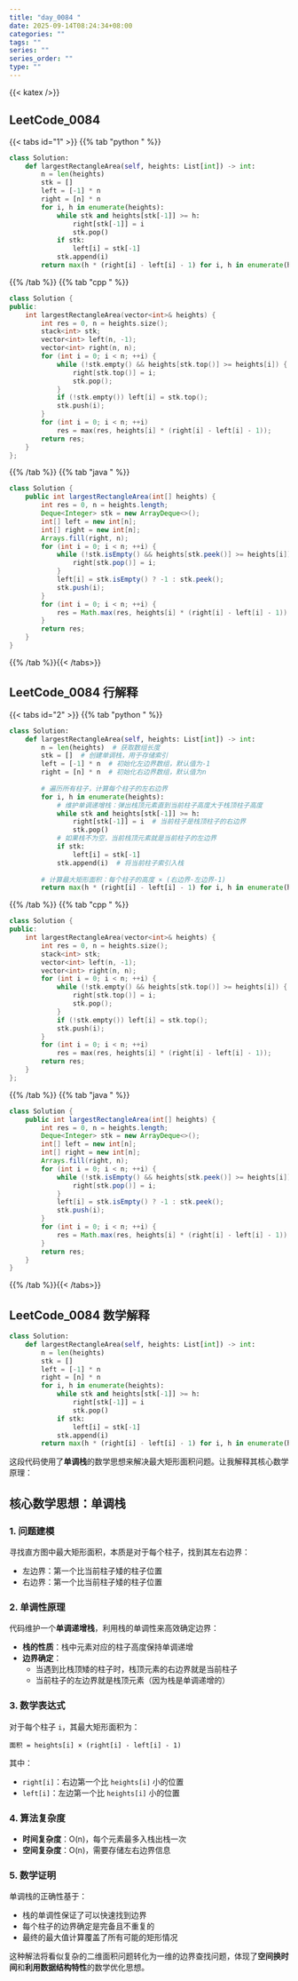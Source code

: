 ```yaml
---
title: "day_0084 "
date: 2025-09-14T08:24:34+08:00
categories: ""
tags: ""
series: ""
series_order: ""
type: ""
---
```


{{< katex />}}


## LeetCode_0084 

{{< tabs id="1" >}}
{{% tab "python " %}}

```python 
class Solution:
    def largestRectangleArea(self, heights: List[int]) -> int:
        n = len(heights)
        stk = []
        left = [-1] * n
        right = [n] * n
        for i, h in enumerate(heights):
            while stk and heights[stk[-1]] >= h:
                right[stk[-1]] = i
                stk.pop()
            if stk:
                left[i] = stk[-1]
            stk.append(i)
        return max(h * (right[i] - left[i] - 1) for i, h in enumerate(heights)) 
```

{{% /tab %}}
{{% tab "cpp " %}}

```cpp 
class Solution {
public:
    int largestRectangleArea(vector<int>& heights) {
        int res = 0, n = heights.size();
        stack<int> stk;
        vector<int> left(n, -1);
        vector<int> right(n, n);
        for (int i = 0; i < n; ++i) {
            while (!stk.empty() && heights[stk.top()] >= heights[i]) {
                right[stk.top()] = i;
                stk.pop();
            }
            if (!stk.empty()) left[i] = stk.top();
            stk.push(i);
        }
        for (int i = 0; i < n; ++i)
            res = max(res, heights[i] * (right[i] - left[i] - 1));
        return res;
    }
}; 
```

{{% /tab %}}
{{% tab "java " %}}

```java 
class Solution {
    public int largestRectangleArea(int[] heights) {
        int res = 0, n = heights.length;
        Deque<Integer> stk = new ArrayDeque<>();
        int[] left = new int[n];
        int[] right = new int[n];
        Arrays.fill(right, n);
        for (int i = 0; i < n; ++i) {
            while (!stk.isEmpty() && heights[stk.peek()] >= heights[i]) {
                right[stk.pop()] = i;
            }
            left[i] = stk.isEmpty() ? -1 : stk.peek();
            stk.push(i);
        }
        for (int i = 0; i < n; ++i) {
            res = Math.max(res, heights[i] * (right[i] - left[i] - 1));
        }
        return res;
    }
} 
```

{{% /tab %}}{{< /tabs>}}

## LeetCode_0084  行解释

{{< tabs id="2" >}}
{{% tab "python " %}}

```python
class Solution:
    def largestRectangleArea(self, heights: List[int]) -> int:
        n = len(heights)  # 获取数组长度
        stk = []  # 创建单调栈，用于存储索引
        left = [-1] * n  # 初始化左边界数组，默认值为-1
        right = [n] * n  # 初始化右边界数组，默认值为n
        
        # 遍历所有柱子，计算每个柱子的左右边界
        for i, h in enumerate(heights):
            # 维护单调递增栈：弹出栈顶元素直到当前柱子高度大于栈顶柱子高度
            while stk and heights[stk[-1]] >= h:
                right[stk[-1]] = i  # 当前柱子是栈顶柱子的右边界
                stk.pop()
            # 如果栈不为空，当前栈顶元素就是当前柱子的左边界
            if stk:
                left[i] = stk[-1]
            stk.append(i)  # 将当前柱子索引入栈
        
        # 计算最大矩形面积：每个柱子的高度 × (右边界-左边界-1)
        return max(h * (right[i] - left[i] - 1) for i, h in enumerate(heights))
```

{{% /tab %}}
{{% tab "cpp " %}}

```cpp 
class Solution {
public:
    int largestRectangleArea(vector<int>& heights) {
        int res = 0, n = heights.size();
        stack<int> stk;
        vector<int> left(n, -1);
        vector<int> right(n, n);
        for (int i = 0; i < n; ++i) {
            while (!stk.empty() && heights[stk.top()] >= heights[i]) {
                right[stk.top()] = i;
                stk.pop();
            }
            if (!stk.empty()) left[i] = stk.top();
            stk.push(i);
        }
        for (int i = 0; i < n; ++i)
            res = max(res, heights[i] * (right[i] - left[i] - 1));
        return res;
    }
}; 
```

{{% /tab %}}
{{% tab "java " %}}

```java 
class Solution {
    public int largestRectangleArea(int[] heights) {
        int res = 0, n = heights.length;
        Deque<Integer> stk = new ArrayDeque<>();
        int[] left = new int[n];
        int[] right = new int[n];
        Arrays.fill(right, n);
        for (int i = 0; i < n; ++i) {
            while (!stk.isEmpty() && heights[stk.peek()] >= heights[i]) {
                right[stk.pop()] = i;
            }
            left[i] = stk.isEmpty() ? -1 : stk.peek();
            stk.push(i);
        }
        for (int i = 0; i < n; ++i) {
            res = Math.max(res, heights[i] * (right[i] - left[i] - 1));
        }
        return res;
    }
} 
```

{{% /tab %}}{{< /tabs>}}

## LeetCode_0084  数学解释

```python 
class Solution:
    def largestRectangleArea(self, heights: List[int]) -> int:
        n = len(heights)
        stk = []
        left = [-1] * n
        right = [n] * n
        for i, h in enumerate(heights):
            while stk and heights[stk[-1]] >= h:
                right[stk[-1]] = i
                stk.pop()
            if stk:
                left[i] = stk[-1]
            stk.append(i)
        return max(h * (right[i] - left[i] - 1) for i, h in enumerate(heights)) 
```


这段代码使用了**单调栈**的数学思想来解决最大矩形面积问题。让我解释其核心数学原理：

## 核心数学思想：单调栈

### 1. 问题建模
寻找直方图中最大矩形面积，本质是对于每个柱子，找到其左右边界：
- 左边界：第一个比当前柱子矮的柱子位置
- 右边界：第一个比当前柱子矮的柱子位置

### 2. 单调性原理
代码维护一个**单调递增栈**，利用栈的单调性来高效确定边界：

- **栈的性质**：栈中元素对应的柱子高度保持单调递增
- **边界确定**：
  - 当遇到比栈顶矮的柱子时，栈顶元素的右边界就是当前柱子
  - 当前柱子的左边界就是栈顶元素（因为栈是单调递增的）

### 3. 数学表达式
对于每个柱子 `i`，其最大矩形面积为：
```
面积 = heights[i] × (right[i] - left[i] - 1)
```
其中：
- `right[i]`：右边第一个比 `heights[i]` 小的位置
- `left[i]`：左边第一个比 `heights[i]` 小的位置

### 4. 算法复杂度
- **时间复杂度**：O(n)，每个元素最多入栈出栈一次
- **空间复杂度**：O(n)，需要存储左右边界信息

### 5. 数学证明
单调栈的正确性基于：
- 栈的单调性保证了可以快速找到边界
- 每个柱子的边界确定是完备且不重复的
- 最终的最大值计算覆盖了所有可能的矩形情况

这种解法将看似复杂的二维面积问题转化为一维的边界查找问题，体现了**空间换时间**和**利用数据结构特性**的数学优化思想。


